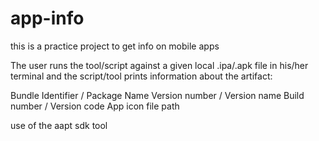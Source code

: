 # app-info
this is a practice project to get info on mobile apps


The user runs the tool/script against a given local .ipa/.apk file in his/her terminal and the script/tool prints information about the artifact:

Bundle Identifier / Package Name
Version number / Version name
Build number / Version code
App icon file path

use of the aapt sdk tool
